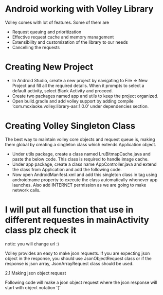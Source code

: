 # Android working with Volley Library

Volley comes with lot of features. Some of them are
- Request queuing and prioritization
- Effective request cache and memory management
- Extensibility and customization of the library to our needs
- Cancelling the requests
# Creating New Project

- In Android Studio, create a new project by navigating to File ⇒ New Project and fill all the required details. When it prompts to select a default activity, select Blank Activity and proceed.
- Create two packages named app and utils to keep the project organized.
- Open build.gradle and add volley support by adding compile ‘com.mcxiaoke.volley:library-aar:1.0.0’ under dependencies section.

# Creating Volley Singleton Class

The best way to maintain volley core objects and request queue is, making them global by creating a singleton class which extends Application object.

- Under utils package, create a class named LruBitmapCache.java and paste the below code. This class is required to handle image cache.
- Under app package, create a class name AppController.java and extend the class from Application and add the following code.
- Now open AndroidManifest.xml and add this singleton class in <application> tag using android:name property to execute the class automatically whenever app launches. Also add INTERNET permission as we are going to make network calls.

# I will put all function that use in different requestes in mainActivity class plz check it

notic: you will change url :)

Volley provides an easy to make json requests. If you are expecting json object in the response, you should use JsonObjectRequest class or if the response is json array, JsonArrayRequest class should be used.

2.1 Making json object request

Following code will make a json object request where the json response will start with object notation ‘{‘
